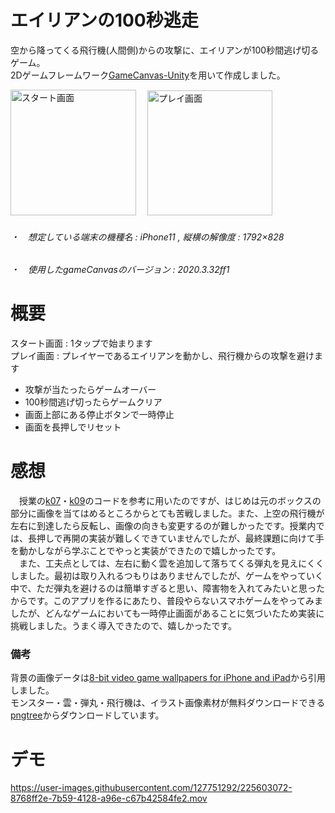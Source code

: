 # エイリアンの100秒逃走
空から降ってくる飛行機(人間側)からの攻撃に、エイリアンが100秒間逃げ切るゲーム。<br>
2Dゲームフレームワーク[GameCanvas-Unity](https://sfc-sdp.github.io/GameCanvas-Unity/)を用いて作成しました。
<p>
<img width="201" alt="スタート画面" src="https://user-images.githubusercontent.com/127751292/225598927-1906c86d-b9e8-409b-8c41-4d49c343621b.png">　
  <img width="200" alt="プレイ画面" src="https://user-images.githubusercontent.com/127751292/225605120-7f970109-da33-40e2-a5bc-08e86b595a1d.png">
</p>

###### ・　想定している端末の機種名 : iPhone11 , 縦横の解像度 : 1792×828
###### ・　使用したgameCanvasのバージョン : 2020.3.32ff1


# 概要
スタート画面 : 1タップで始まります
<br>プレイ画面 : プレイヤーであるエイリアンを動かし、飛行機からの攻撃を避けます

+ 攻撃が当たったらゲームオーバー
+ 100秒間逃げ切ったらゲームクリア
+ 画面上部にある停止ボタンで一時停止
+ 画面を長押しでリセット



# 感想
　授業の[k07](https://web.sfc.keio.ac.jp/~wadari/sdp/k07.html)・[k09](https://web.sfc.keio.ac.jp/~wadari/sdp/k09.html)のコードを参考に用いたのですが、はじめは元のボックスの部分に画像を当てはめるところからとても苦戦しました。また、上空の飛行機が左右に到達したら反転し、画像の向きも変更するのが難しかったです。授業内では、長押しで再開の実装が難しくできていませんでしたが、最終課題に向けて手を動かしながら学ぶことでやっと実装ができたので嬉しかったです。
<br>　また、工夫点としては、左右に動く雲を追加して落ちてくる弾丸を見えにくくしました。最初は取り入れるつもりはありませんでしたが、ゲームをやっていく中で、ただ弾丸を避けるのは簡単すぎると思い、障害物を入れてみたいと思ったからです。このアプリを作るにあたり、普段やらないスマホゲームをやってみましたが、どんなゲームにおいても一時停止画面があることに気づいたため実装に挑戦しました。うまく導入できたので、嬉しかったです。

### 備考
背景の画像データは[8-bit video game wallpapers for iPhone and iPad](https://www.idownloadblog.com/2015/05/10/8-bit-video-game-wallpaper-iphone-ipad/)から引用しました。<br>
モンスター・雲・弾丸・飛行機は、イラスト画像素材が無料ダウンロードできる[pngtree](https://ja.pngtree.com/)からダウンロードしています。

# デモ


https://user-images.githubusercontent.com/127751292/225603072-8768ff2e-7b59-4128-a96e-c67b42584fe2.mov



